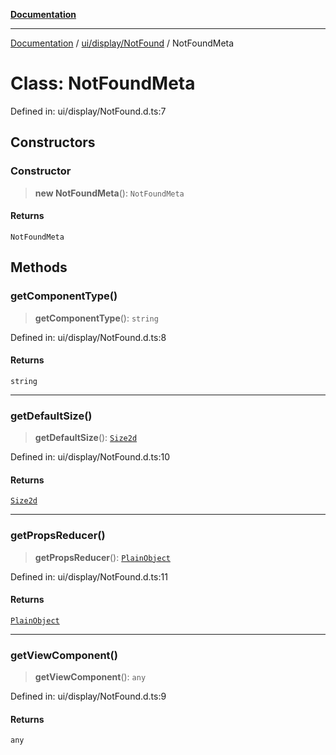 [**Documentation**](../../../../index.md)

***

[Documentation](../../../../index.md) / [ui/display/NotFound](../index.md) / NotFoundMeta

# Class: NotFoundMeta

Defined in: ui/display/NotFound.d.ts:7

## Constructors

### Constructor

> **new NotFoundMeta**(): `NotFoundMeta`

#### Returns

`NotFoundMeta`

## Methods

### getComponentType()

> **getComponentType**(): `string`

Defined in: ui/display/NotFound.d.ts:8

#### Returns

`string`

***

### getDefaultSize()

> **getDefaultSize**(): [`Size2d`](../../../../perspective-client/interfaces/Size2d.md)

Defined in: ui/display/NotFound.d.ts:10

#### Returns

[`Size2d`](../../../../perspective-client/interfaces/Size2d.md)

***

### getPropsReducer()

> **getPropsReducer**(): [`PlainObject`](../../../../perspective-client/type-aliases/PlainObject.md)

Defined in: ui/display/NotFound.d.ts:11

#### Returns

[`PlainObject`](../../../../perspective-client/type-aliases/PlainObject.md)

***

### getViewComponent()

> **getViewComponent**(): `any`

Defined in: ui/display/NotFound.d.ts:9

#### Returns

`any`
